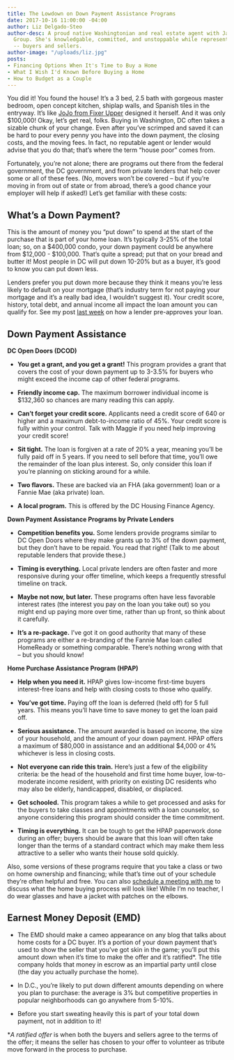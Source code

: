 ```yaml
---
title: The Lowdown on Down Payment Assistance Programs
date: 2017-10-16 11:00:00 -04:00
author: Liz Delgado-Steo
author-desc: A proud native Washingtonian and real estate agent with Jason Martin
  Group. She's knowledgable, committed, and unstoppable while representing her clients
  -- buyers and sellers.
author-image: "/uploads/liz.jpg"
posts:
- Financing Options When It's Time to Buy a Home
- What I Wish I'd Known Before Buying a Home
- How to Budget as a Couple
---
```


You did it! You found the house! It’s a 3 bed, 2.5 bath with gorgeous master bedroom, open concept kitchen, shiplap walls, and Spanish tiles in the entryway. It’s like [JoJo from Fixer Upper](https://www.youtube.com/watch?v=X1WV2mO_N0Q&feature=youtu.be&t=16m8s) designed it herself. And it was only $100,000! Okay, let’s get real, folks. Buying in Washington, DC often takes a sizable chunk of your change. Even after you’ve scrimped and saved it can be hard to pour every penny you have into the down payment, the closing costs, and the moving fees. In fact, no reputable agent or lender would advise that you do that; that’s where the term “house poor” comes from.

Fortunately, you’re not alone; there are programs out there from the federal government, the DC government, and from private lenders that help cover some or all of these fees. (No, movers won’t be covered – but if you’re moving in from out of state or from abroad, there’s a good chance your employer will help if asked!) Let’s get familiar with these costs:

## What’s a Down Payment?

This is the amount of money you “put down” to spend at the start of the purchase that is part of your home loan. It’s typically 3-25% of the total loan; so, on a $400,000 condo, your down payment could be anywhere from $12,000 - $100,000. That’s quite a spread; put that on your bread and butter it! Most people in DC will put down 10-20% but as a buyer, it’s good to know you can put down less.

Lenders prefer you put down more because they think it means you’re less likely to default on your mortgage (that’s industry term for not paying your mortgage and it’s a really bad idea, I wouldn’t suggest it).  Your credit score, history, total debt, and annual income all impact the loan amount you can qualify for. See my post [last week](https://www.maggiegermano.com/blog/financing-options-when-its-time-to-buy/) on how a lender pre-approves your loan.

## Down Payment Assistance

**DC Open Doors (DCOD)**

* **You get a grant, and you get a grant!** This program provides a grant that covers the cost of your down payment up to 3-3.5% for buyers who might exceed the income cap of other federal programs.

* **Friendly income cap.** The maximum borrower individual income is $132,360 so chances are many reading this can apply.

* **Can’t forget your credit score.** Applicants need a credit score of 640 or higher and a maximum debt-to-income ratio of 45%. Your credit score is fully within your control. Talk with Maggie if you need help improving your credit score!

* **Sit tight.** The loan is forgiven at a rate of 20% a year, meaning you’ll be fully paid off in 5 years. If you need to sell before that time, you’ll owe the remainder of the loan plus interest. So, only consider this loan if you’re planning on sticking around for a while.

* **Two flavors.** These are backed via an FHA (aka government) loan or a Fannie Mae (aka private) loan.

* **A local program.** This is offered by the DC Housing Finance Agency.

**Down Payment Assistance Programs by Private Lenders**

* **Competition benefits you.** Some lenders provide programs similar to DC Open Doors where they make grants up to 3% of the down payment, but they don’t have to be repaid. You read that right! (Talk to me about reputable lenders that provide these.)

* **Timing is everything.** Local private lenders are often faster and more responsive during your offer timeline, which keeps a frequently stressful timeline on track.

* **Maybe not now, but later.** These programs often have less favorable interest rates (the interest you pay on the loan you take out) so you might end up paying more over time, rather than up front, so think about it carefully.

* **It’s a re-package.** I’ve got it on good authority that many of these programs are either a re-branding of the Fannie Mae loan called HomeReady or something comparable.  There’s nothing wrong with that – but you should know!

**Home Purchase Assistance Program (HPAP)**

* **Help when you need it.** HPAP gives low-income first-time buyers interest-free loans and help with closing costs to those who qualify.

* **You’ve got time.** Paying off the loan is deferred (held off) for 5 full years.  This means you’ll have time to save money to get the loan paid off.

* **Serious assistance.** The amount awarded is based on income, the size of your household, and the amount of your down payment. HPAP offers a maximum of $80,000 in assistance and an additional $4,000 or 4% whichever is less in closing costs.

* **Not everyone can ride this train.** Here’s just a few of the eligibility criteria: be the head of the household and first time home buyer, low-to-moderate income resident, with priority on existing DC residents who may also be elderly, handicapped, disabled, or displaced.

* **Get schooled.** This program takes a while to get processed and asks for the buyers to take classes and appointments with a loan counselor, so anyone considering this program should consider the time commitment.

* **Timing is everything.** It can be tough to get the HPAP paperwork done during an offer; buyers should be aware that this loan will often take longer than the terms of a standard contract which may make them less attractive to a seller who wants their house sold quickly.

Also, some versions of these programs require that you take a class or two on home ownership and financing; while that’s time out of your schedule they’re often helpful and free. You can also [schedule a meeting with me](mailto:liz@jasonmartingroup.com) to discuss what the home buying process will look like!  While I’m no teacher, I do wear glasses and have a jacket with patches on the elbows.

## Earnest Money Deposit (EMD)

* The EMD should make a cameo appearance on any blog that talks about home costs for a DC buyer. It’s a portion of your down payment that’s used to show the seller that you’ve got skin in the game; you’ll put this amount down when it’s time to make the offer and it’s ratified\*. The title company holds that money in escrow as an impartial party until close (the day you actually purchase the home).

* In D.C., you’re likely to put down different amounts depending on where you plan to purchase: the average is 3% but competitive properties in popular neighborhoods can go anywhere from 5-10%.

* Before you start sweating heavily this is part of your total down payment, not in addition to it!

\**A ratified offer* is when both the buyers and sellers agree to the terms of the offer; it means the seller has chosen to your offer to volunteer as tribute move forward in the process to purchase.